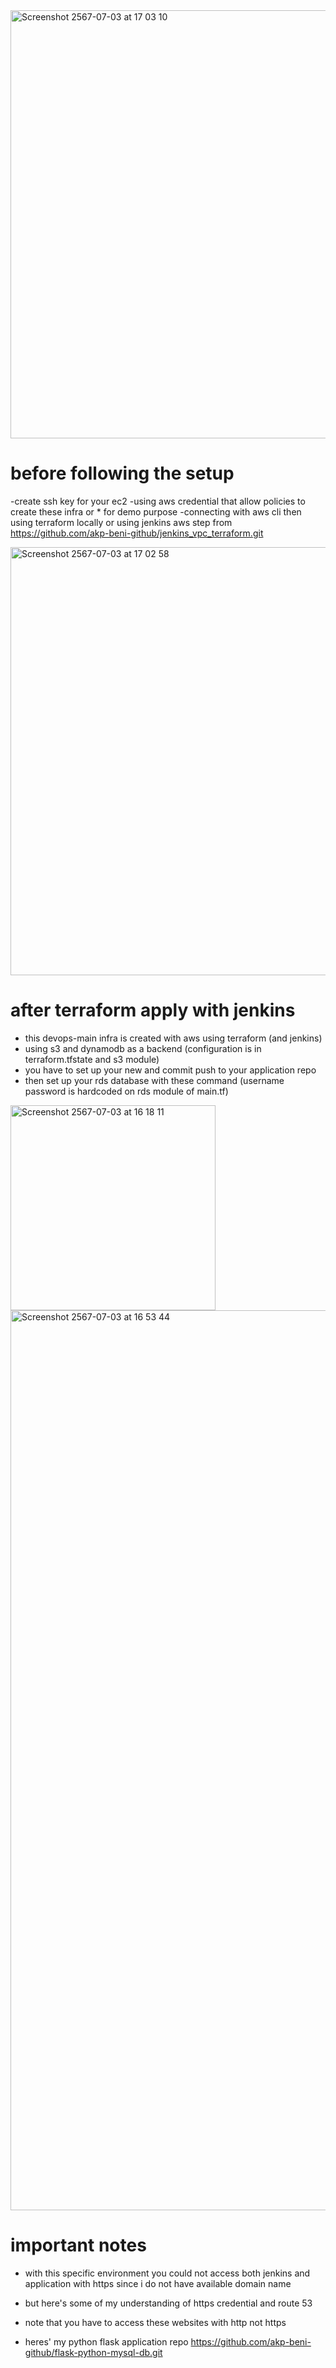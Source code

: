 <img width="685" alt="Screenshot 2567-07-03 at 17 03 10" src="https://github.com/akp-beni-github/devops-jenkins-automate-infra/assets/162615013/7d3cd8c6-fc62-49c7-9a5f-043a6b07e6d0">

# before following the setup
-create ssh key for your ec2
-using aws credential that allow policies to create these infra or * for demo purpose
-connecting with aws cli then using terraform locally or using jenkins aws step from https://github.com/akp-beni-github/jenkins_vpc_terraform.git

<img width="685" alt="Screenshot 2567-07-03 at 17 02 58" src="https://github.com/akp-beni-github/devops-jenkins-automate-infra/assets/162615013/e7b65757-5b06-42df-bf89-51169674b638">

# after terraform apply with jenkins 
- this devops-main infra is created with aws using terraform (and jenkins)
- using s3 and dynamodb as a backend (configuration is in terraform.tfstate and s3 module)
- you have to set up your new <rds endpoint> and commit push to your application repo
- then set up your rds database with these command (username password is hardcoded on rds module of main.tf)
  
<img width="328" alt="Screenshot 2567-07-03 at 16 18 11" src="https://github.com/akp-beni-github/devops-jenkins-automate-infra/assets/162615013/51dcd458-3a31-46d8-bb59-c59baf149c0a">

<img width="1440" alt="Screenshot 2567-07-03 at 16 53 44" src="https://github.com/akp-beni-github/devops-jenkins-automate-infra/assets/162615013/9f48a000-0dee-48ef-a6dd-ccc637588e6e">



# important notes
- with this specific environment you could not access both jenkins and application with https since i do not have available domain name
- but here's some of my understanding of https credential and route 53

  
- note that you have to access these websites with http not https
- heres' my python flask application repo
https://github.com/akp-beni-github/flask-python-mysql-db.git
